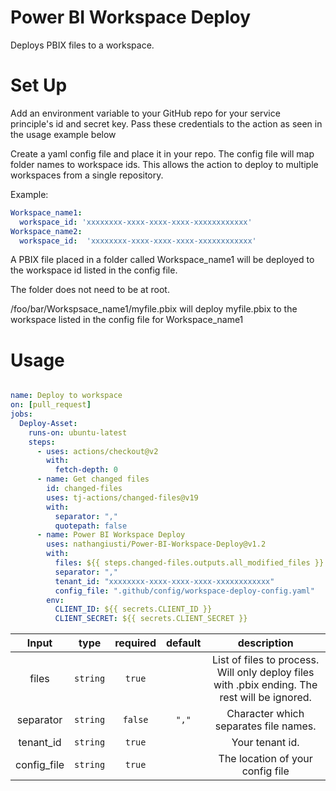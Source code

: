 # Power BI Workspace Deploy

Deploys PBIX files to a workspace. 

# Set Up

Add an environment variable to your GitHub repo for your service principle's id and secret key. 
Pass these credentials to the action as seen in the usage example below

Create a yaml config file and place it in your repo.
The config file will map folder names to workspace ids. This allows the action to deploy to multiple workspaces from a single repository. 

Example:

```yaml
Workspace_name1:
  workspace_id: 'xxxxxxxx-xxxx-xxxx-xxxx-xxxxxxxxxxxx'
Workspace_name2:
  workspace_id:  'xxxxxxxx-xxxx-xxxx-xxxx-xxxxxxxxxxxx'
```

A PBIX file placed in a folder called Workspace_name1 will be deployed to the workspace id listed in the config file. 

The folder does not need to be at root. 

/foo/bar/Workspsace_name1/myfile.pbix will deploy myfile.pbix to the workspace listed in the config file for Workspace_name1

# Usage

```yaml

name: Deploy to workspace
on: [pull_request]
jobs:
  Deploy-Asset:
    runs-on: ubuntu-latest
    steps:
      - uses: actions/checkout@v2
        with:
          fetch-depth: 0
      - name: Get changed files
        id: changed-files
        uses: tj-actions/changed-files@v19
        with:
          separator: ","
          quotepath: false
      - name: Power BI Workspace Deploy
        uses: nathangiusti/Power-BI-Workspace-Deploy@v1.2
        with:
          files: ${{ steps.changed-files.outputs.all_modified_files }}
          separator: ","
          tenant_id: "xxxxxxxx-xxxx-xxxx-xxxx-xxxxxxxxxxxx"
          config_file: ".github/config/workspace-deploy-config.yaml"
        env:
          CLIENT_ID: ${{ secrets.CLIENT_ID }}
          CLIENT_SECRET: ${{ secrets.CLIENT_SECRET }}
```

|               Input               |          type          | required |        default        |                                                                                                                                                          description                                                                                                                                                          |
|:---------------------------------:|:----------------------:|:--------:|:---------------------:|:-----------------------------------------------------------------------------------------------------------------------------------------------------------------------------------------------------------------------------------------------------------------------------------------------------------------------------:|
| files | `string` | `true` | | List of files to process. Will only deploy files with .pbix ending. The rest will be ignored. |
| separator | `string` | `false` | `","` | Character which separates file names. |
| tenant_id | `string` | `true` | | Your tenant id. |
| config_file | `string` | `true` | | The location of your config file |